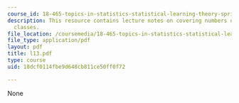 ```yaml
---
course_id: 18-465-topics-in-statistics-statistical-learning-theory-spring-2007
description: This resource contains lecture notes on covering numbers of the VC subgraph
  classes.
file_location: /coursemedia/18-465-topics-in-statistics-statistical-learning-theory-spring-2007/18dcf0114fbe9d648cb811ce50ff0f72_l13.pdf
file_type: application/pdf
layout: pdf
title: l13.pdf
type: course
uid: 18dcf0114fbe9d648cb811ce50ff0f72

---
```

None